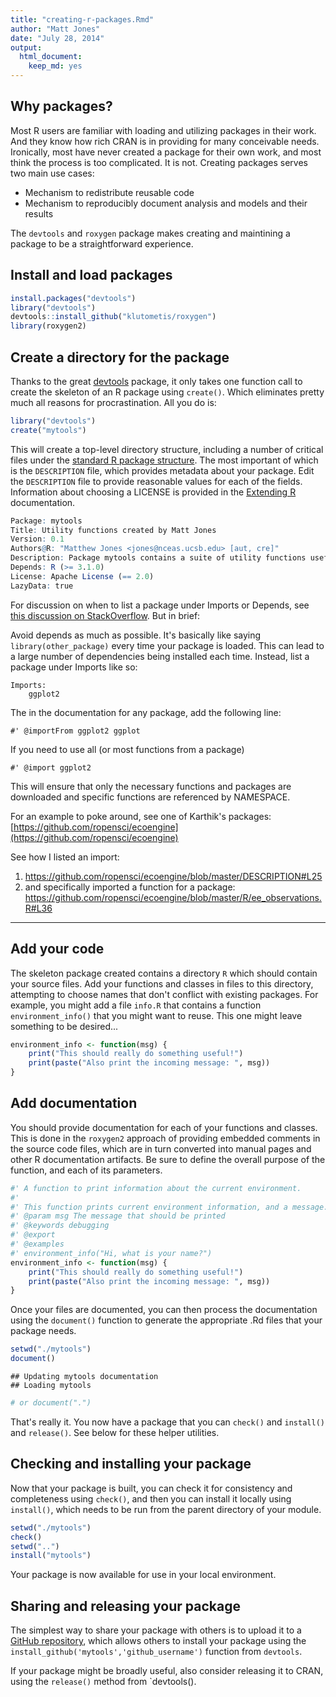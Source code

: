 ```yaml
---
title: "creating-r-packages.Rmd"
author: "Matt Jones"
date: "July 28, 2014"
output:
  html_document:
    keep_md: yes
---
```


## Why packages?

Most R users are familiar with loading and utilizing packages in their work. And they know how rich CRAN is in providing for many conceivable needs.  Ironically, most have never created a package for their own work, and most think the process is too complicated.  It is not.  Creating packages serves two main use cases:

- Mechanism to redistribute reusable code
- Mechanism to reproducibly document analysis and models and their results

The `devtools` and `roxygen` package makes creating and maintining a package to be a straightforward experience.

## Install and load packages


```r
install.packages("devtools")
library("devtools")
devtools::install_github("klutometis/roxygen")
library(roxygen2)
```

## Create a directory for the package

Thanks to the great [devtools](https://github.com/hadley/devtools) package, it only takes one function call to create the skeleton of an R package using `create()`.  Which eliminates pretty much all reasons for procrastination.  All you do is:


```r
library("devtools")
create("mytools")
```

This will create a top-level directory structure, including a number of critical files under the [standard R package structure](http://cran.r-project.org/doc/manuals/r-release/R-exts.html#Package-structure).  The most important of which is the `DESCRIPTION` file, which provides metadata about your package. Edit the `DESCRIPTION` file to provide reasonable values for each of the fields. Information about choosing a LICENSE is provided in the [Extending R](http://cran.r-project.org/doc/manuals/r-release/R-exts.html#Licensing) documentation.


```r
Package: mytools
Title: Utility functions created by Matt Jones
Version: 0.1
Authors@R: "Matthew Jones <jones@nceas.ucsb.edu> [aut, cre]"
Description: Package mytools contains a suite of utility functions useful whenever I need stuff to get done.
Depends: R (>= 3.1.0)
License: Apache License (== 2.0)
LazyData: true
```

For discussion on when to list a package under Imports or Depends, see [this discussion on StackOverflow](http://stackoverflow.com/questions/8637993/better-explanation-of-when-to-use-imports-depends). But in brief:

Avoid depends as much as possible. It's basically like saying `library(other_package)` every time your package is loaded. This can lead to a large number of dependencies being installed each time. Instead, list a package under Imports like so:

```
Imports:
    ggplot2
```

The in the documentation for any package, add the following line:

```
#' @importFrom ggplot2 ggplot
```

If you need to use all (or most functions from a package)

```
#' @import ggplot2
```

This will ensure that only the necessary functions and packages are downloaded and specific functions are referenced by NAMESPACE.

For an example to poke around, see one of Karthik's packages: [https://github.com/ropensci/ecoengine](https://github.com/ropensci/ecoengine)

See how I listed an import: 
1. https://github.com/ropensci/ecoengine/blob/master/DESCRIPTION#L25
2. and specifically imported a function for a package: https://github.com/ropensci/ecoengine/blob/master/R/ee_observations.R#L36

---

## Add your code

The skeleton package created contains a directory `R` which should contain your source files.  Add your functions and classes in files to this directory, attempting to choose names that don't conflict with existing packages.  For example, you might add a file `info.R` that contains a function `environment_info()` that you might want to reuse. This one might leave something to be desired...


```r
environment_info <- function(msg) {
    print("This should really do something useful!")
    print(paste("Also print the incoming message: ", msg))
}
```

## Add documentation

You should provide documentation for each of your functions and classes.  This is done in the `roxygen2` approach of providing embedded comments in the source code files, which are in turn converted into manual pages and other R documentation artifacts.    Be sure to define the overall purpose of the function, and each of its parameters.


```r
#' A function to print information about the current environment.
#'
#' This function prints current environment information, and a message.
#' @param msg The message that should be printed
#' @keywords debugging
#' @export
#' @examples
#' environment_info("Hi, what is your name?")
environment_info <- function(msg) {
    print("This should really do something useful!")
    print(paste("Also print the incoming message: ", msg))
}
```

Once your files are documented, you can then process the documentation using the `document()` function to generate the appropriate .Rd files that your package needs.


```r
setwd("./mytools")
document()
```

```
## Updating mytools documentation
## Loading mytools
```

```r
# or document(".")
```

That's really it.  You now have a package that you can `check()` and `install()` and `release()`.  See below for these helper utilities.

## Checking and installing your package

Now that your package is built, you can check it for consistency and completeness using `check()`, and then you can install it locally using `install()`, which needs to be run from the parent directory of your module.


```r
setwd("./mytools")
check()
setwd("..")
install("mytools")
```

Your package is now available for use in your local environment.

## Sharing and releasing your package

The simplest way to share your package with others is to upload it to a [GitHub repository](https://github.com), which allows others to install your package using the `install_github('mytools','github_username')` function from `devtools`.

If your package might be broadly useful, also consider releasing it to CRAN, using the `release()` method from `devtools().



